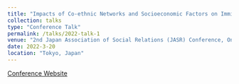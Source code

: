 ```yaml
---
title: "Impacts of Co-ethnic Networks and Socioeconomic Factors on Immigrants’Residence Choice in Tokyo: A Dynamic Spatial Panel Analysis"
collection: talks
type: "Conference Talk"
permalink: /talks/2022-talk-1
venue: "2nd Japan Association of Social Relations (JASR) Conference, Online"
date: 2022-3-20
location: "Tokyo, Japan"
---
```


<span style="font-size: 14px;">
    <a href="https://jipps.org/jasr/activity02_2022.html" target="_blank">Conference Website</a>
</span>
